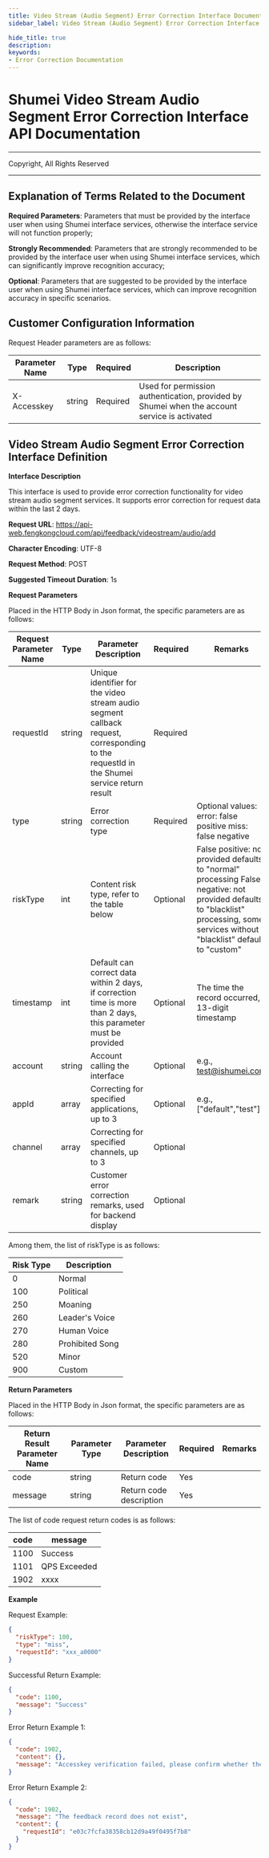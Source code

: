```yaml
---
title: Video Stream (Audio Segment) Error Correction Interface Documentation
sidebar_label: Video Stream (Audio Segment) Error Correction Interface Documentation

hide_title: true
description: 
keywords:
- Error Correction Documentation
---
```


# Shumei Video Stream Audio Segment Error Correction Interface API Documentation

---

Copyright, All Rights Reserved

---


## Explanation of Terms Related to the Document

**Required Parameters**: Parameters that must be provided by the interface user when using Shumei interface services, otherwise the interface service will not function properly;

**Strongly Recommended**: Parameters that are strongly recommended to be provided by the interface user when using Shumei interface services, which can significantly improve recognition accuracy;

**Optional**: Parameters that are suggested to be provided by the interface user when using Shumei interface services, which can improve recognition accuracy in specific scenarios.

## Customer Configuration Information

Request Header parameters are as follows:

| **Parameter Name** | **Type** | **Required** | **Description**                           |
| ------------------ | -------- | ------------ | ----------------------------------------- |
| X-Accesskey        | string   | Required     | Used for permission authentication, provided by Shumei when the account service is activated |

## Video Stream Audio Segment Error Correction Interface Definition

**Interface Description**

This interface is used to provide error correction functionality for video stream audio segment services. It supports error correction for request data within the last 2 days.

**Request URL**: https://api-web.fengkongcloud.com/api/feedback/videostream/audio/add

**Character Encoding**: UTF-8

**Request Method**: POST

**Suggested Timeout Duration**: 1s

**Request Parameters**

Placed in the HTTP Body in Json format, the specific parameters are as follows:

| **Request Parameter Name** | **Type** | **Parameter Description**                                                                                                                 | **Required** | **Remarks**                                                                                       |
| -------------------------- | -------- |-------------------------------------------------------------------------------------------------------------------------------------------| ------------ | ---------------------------------------------------------------------------------------------- |
| requestId                  | string   | Unique identifier for the video stream audio segment callback request, corresponding to the requestId in the Shumei service return result | Required     |                                                                                                |
| type                       | string   | Error correction type                                                                                                                     | Required     | Optional values: error: false positive miss: false negative                                     |
| riskType                   | int      | Content risk type, refer to the table below                                                                                               | Optional     | False positive: not provided defaults to "normal" processing False negative: not provided defaults to "blacklist" processing, some services without "blacklist" default to "custom" |
| timestamp                  | int      | Default can correct data within 2 days, if correction time is more than 2 days, this parameter must be provided                           | Optional     | The time the record occurred, 13-digit timestamp                                                |
| account                    | string   | Account calling the interface                                                                                                             | Optional     | e.g., test@ishumei.com                                                                           |
| appId                      | array    | Correcting for specified applications, up to 3                                                                                            | Optional     | e.g., ["default","test"]                                                                         |
| channel                    | array    | Correcting for specified channels, up to 3                                                                                                | Optional     |                                                                                                |
| remark                     | string   | Customer error correction remarks, used for backend display                                                                               | Optional     |                                                                                                |

Among them, the list of riskType is as follows:

| **Risk Type** | **Description** |
| ------------- | --------------- |
| 0             | Normal          |
| 100           | Political       |
| 250           | Moaning         |
| 260           | Leader's Voice  |
| 270           | Human Voice     |
| 280           | Prohibited Song |
| 520           | Minor           |
| 900           | Custom          |

**Return Parameters**

Placed in the HTTP Body in Json format, the specific parameters are as follows:

| **Return Result Parameter Name** | **Parameter Type** | **Parameter Description** | **Required** | **Remarks** |
| -------------------------------- | ------------------ | ------------------------- | ------------ | ----------- |
| code                             | string             | Return code               | Yes          |             |
| message                          | string             | Return code description   | Yes          |             |

The list of code request return codes is as follows:

| **code** | **message** |
| -------- | ----------- |
| 1100     | Success     |
| 1101     | QPS Exceeded|
| 1902     | xxxx        |

**Example**

Request Example:
```json
{
  "riskType": 100,
  "type": "miss",
  "requestId": "xxx_a0000"
}
```

Successful Return Example:
```json
{
  "code": 1100,
  "message": "Success"
}
```

Error Return Example 1:
```json
{
  "code": 1902,
  "content": {},
  "message": "Accesskey verification failed, please confirm whether the Accesskey is correct"
}
```

Error Return Example 2:
```json
{
  "code": 1902,
  "message": "The feedback record does not exist",
  "content": {
    "requestId": "e03c7fcfa38358cb12d9a49f0495f7b8"
  }
}
```